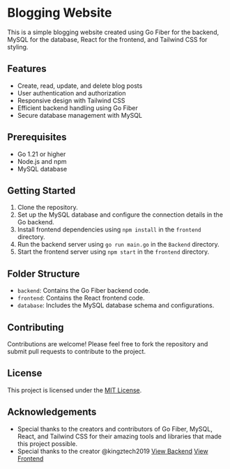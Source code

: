 
# Blogging Website

This is a simple blogging website created using Go Fiber for the backend, MySQL for the database, React for the frontend, and Tailwind CSS for styling.

## Features

- Create, read, update, and delete blog posts
- User authentication and authorization
- Responsive design with Tailwind CSS
- Efficient backend handling using Go Fiber
- Secure database management with MySQL

## Prerequisites

- Go 1.21 or higher
- Node.js and npm
- MySQL database

## Getting Started

1. Clone the repository.
2. Set up the MySQL database and configure the connection details in the Go backend.
3. Install frontend dependencies using `npm install` in the `frontend` directory.
4. Run the backend server using `go run main.go` in the `Backend` directory.
5. Start the frontend server using `npm start` in the `frontend` directory.

## Folder Structure

- `backend`: Contains the Go Fiber backend code.
- `frontend`: Contains the React frontend code.
- `database`: Includes the MySQL database schema and configurations.

## Contributing

Contributions are welcome! Please feel free to fork the repository and submit pull requests to contribute to the project.

## License

 This project is licensed under the [MIT License](https://opensource.org/licenses/MIT).

## Acknowledgements

- Special thanks to the creators and contributors of Go Fiber, MySQL, React, and Tailwind CSS for their amazing tools and libraries that made this project possible.
- Special thanks to the creator @kingztech2019 [View Backend](https://github.com/kingztech2019/go-blogbackend) [View Frontend](https://github.com/kingztech2019/react-blog)
